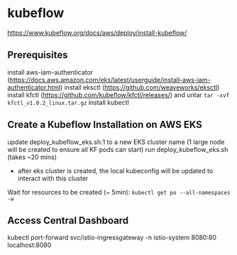 # kubeflow

https://www.kubeflow.org/docs/aws/deploy/install-kubeflow/

## Prerequisites

install aws-iam-authenticator (https://docs.aws.amazon.com/eks/latest/userguide/install-aws-iam-authenticator.html)
install eksctl (https://github.com/weaveworks/eksctl)
install kfctl (https://github.com/kubeflow/kfctl/releases/) and untar `tar -xvf kfctl_v1.0.2_linux.tar.gz`
install kubectl 

## Create a Kubeflow Installation on AWS EKS

update deploy_kubeflow_eks.sh:1 to a new EKS cluster name (1 large node will be created to ensure all KF pods can start)
run deploy_kubeflow_eks.sh (takes ~20 mins)

  + after eks cluster is created, the local kubeconfig will be updated to interact with this cluster

Wait for resources to be created (~ 5min): `kubectl get po --all-namespaces -w`

## Access Central Dashboard

kubectl port-forward svc/istio-ingressgateway -n istio-system 8080:80
localhost:8080
